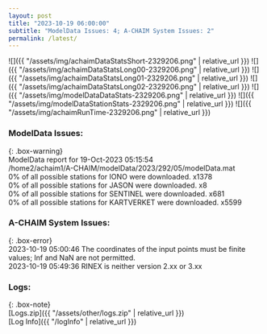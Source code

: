 ```yaml
---
layout: post
title: "2023-10-19 06:00:00"
subtitle: "ModelData Issues: 4; A-CHAIM System Issues: 2"
permalink: /latest/
---
```


![]({{ "/assets/img/achaimDataStatsShort-2329206.png" | relative_url }})
![]({{ "/assets/img/achaimDataStatsLong00-2329206.png" | relative_url }})
![]({{ "/assets/img/achaimDataStatsLong01-2329206.png" | relative_url }})
![]({{ "/assets/img/achaimDataStatsLong02-2329206.png" | relative_url }})
![]({{ "/assets/img/modelDataDataStats-2329206.png" | relative_url }})
![]({{ "/assets/img/modelDataStationStats-2329206.png" | relative_url }})
![]({{ "/assets/img/achaimRunTime-2329206.png" | relative_url }})


### ModelData Issues:  
  
{: .box-warning}  
 ModelData report for 19-Oct-2023 05:15:54   
 /home2/achaim1/A-CHAIM/modelData/2023/292/05/modelData.mat   
 0% of all possible stations for IONO were downloaded. x1378   
 0% of all possible stations for JASON were downloaded. x8   
 0% of all possible stations for SENTINEL were downloaded. x681   
 0% of all possible stations for KARTVERKET were downloaded. x5599   
  
### A-CHAIM System Issues:  
  
{: .box-error}  
2023-10-19 05:00:46 The coordinates of the input points must be finite values; Inf and NaN are not permitted.  
2023-10-19 05:49:36 RINEX is neither version 2.xx or 3.xx  

### Logs:  
  
{: .box-note}  
[Logs.zip]({{ "/assets/other/logs.zip" | relative_url }})  
[Log Info]({{ "/logInfo" | relative_url }})  
